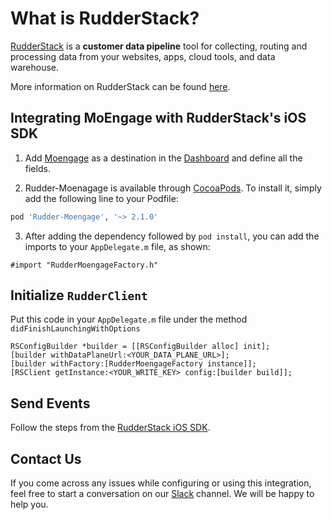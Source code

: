 # What is RudderStack?

[RudderStack](https://rudderstack.com/) is a **customer data pipeline** tool for collecting, routing and processing data from your websites, apps, cloud tools, and data warehouse.

More information on RudderStack can be found [here](https://github.com/rudderlabs/rudder-server).

## Integrating MoEngage with RudderStack's iOS SDK

1. Add [Moengage](https://app.moengage.com/) as a destination in the [Dashboard](https://app.rudderstack.com/) and define all the fields.

2. Rudder-Moenagage is available through [CocoaPods](https://cocoapods.org). To install it, simply add the following line to your Podfile:

```ruby
pod 'Rudder-Moengage', '~> 2.1.0'
```

3. After adding the dependency followed by ```pod install```, you can add the imports to your ```AppDelegate.m``` file, as shown:

```
#import "RudderMoengageFactory.h"
```

## Initialize ```RudderClient```

Put this code in your ```AppDelegate.m``` file under the method ```didFinishLaunchingWithOptions```
```
RSConfigBuilder *builder = [[RSConfigBuilder alloc] init];
[builder withDataPlaneUrl:<YOUR_DATA_PLANE_URL>];
[builder withFactory:[RudderMoengageFactory instance]];
[RSClient getInstance:<YOUR_WRITE_KEY> config:[builder build]];
```

## Send Events

Follow the steps from the [RudderStack iOS SDK](https://github.com/rudderlabs/rudder-sdk-ios).

## Contact Us

If you come across any issues while configuring or using this integration, feel free to start a conversation on our [Slack](https://resources.rudderstack.com/join-rudderstack-slack) channel. We will be happy to help you.
